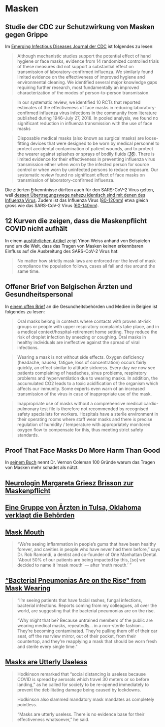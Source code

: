 # Masken

## Studie der CDC zur Schutzwirkung von Masken gegen Grippe

Im [Emerging Infectious Diseases Journal der CDC](https://wwwnc.cdc.gov/eid/article/26/5/19-0994_article) ist folgendes zu lesen:

> Although mechanistic studies support the potential effect of hand hygiene or face masks, evidence from 14 randomized controlled trials of these measures did not support a substantial effect on transmission of laboratory-confirmed influenza. We similarly found limited evidence on the effectiveness of improved hygiene and environmental cleaning. We identified several major knowledge gaps requiring further research, most fundamentally an improved characterization of the modes of person-to-person transmission.

> In our systematic review, we identified 10 RCTs that reported estimates of the effectiveness of face masks in reducing laboratory-confirmed influenza virus infections in the community from literature published during 1946–July 27, 2018. In pooled analysis, we found no significant reduction in influenza transmission with the use of face masks

> Disposable medical masks \(also known as surgical masks\) are loose-fitting devices that were designed to be worn by medical personnel to protect accidental contamination of patient wounds, and to protect the wearer against splashes or sprays of bodily fluids \([_36_](https://wwwnc.cdc.gov/eid/article/26/5/19-0994_article#r36)\). There is limited evidence for their effectiveness in preventing influenza virus transmission either when worn by the infected person for source control or when worn by uninfected persons to reduce exposure. Our systematic review found no significant effect of face masks on transmission of laboratory-confirmed influenza.

Die zitierten Erkenntnisse dürften auch für den SARS-CoV-2 Virus gelten, weil [dessen Übertragungswege nahezu identisch sind mit denen des Influenza Virus](https://www.who.int/emergencies/diseases/novel-coronavirus-2019/question-and-answers-hub/q-a-detail/q-a-similarities-and-differences-covid-19-and-influenza#). Zudem ist das Influenza Virus \([80-120nm](https://en.wikipedia.org/wiki/Influenza_A_virus#Structure_and_genetics)\) etwa gleich gross wie das SARS-CoV-2 Virus \([60-140nm](https://www.ncbi.nlm.nih.gov/books/NBK554776/#article-52171.s2)\).

## 12 Kurven die zeigen, dass die Maskenpflicht COVID nicht aufhält

In einem [ausführlichen Artikel](https://thefederalist.com/2020/10/29/these-12-graphs-show-mask-mandates-do-nothing-to-stop-covid/) zeigt Yinon Weiss anhand von Beispielen rund um die Welt, dass das Tragen von Masken keinen erkennbaren Einfluss auf die Ausbreitung des SARS-CoV-2 Virus hat:

> No matter how strictly mask laws are enforced nor the level of mask compliance the population follows, cases all fall and rise around the same time.

## Offener Brief von Belgischen Ärzten und Gesundheitspersonal

In [einem offen Brief](https://docs4opendebate.be/en/open-letter/) an die Gesundheitsbehörden und Medien in Belgien ist folgendes zu lesen:

> Oral masks belong in contexts where contacts with proven at-risk groups or people with upper respiratory complaints take place, and in a medical context/hospital-retirement home setting. They reduce the risk of droplet infection by sneezing or coughing. Oral masks in healthy individuals are ineffective against the spread of viral infections.

> Wearing a mask is not without side effects. Oxygen deficiency \(headache, nausea, fatigue, loss of concentration\) occurs fairly quickly, an effect similar to altitude sickness. Every day we now see patients complaining of headaches, sinus problems, respiratory problems and hyperventilation due to wearing masks. In addition, the accumulated CO2 leads to a toxic acidification of the organism which affects our immunity. Some experts even warn of an increased transmission of the virus in case of inappropriate use of the mask.

> Inappropriate use of masks without a comprehensive medical cardio-pulmonary test file is therefore not recommended by recognised safety specialists for workers. Hospitals have a sterile environment in their operating rooms where staff wear masks and there is precise regulation of humidity / temperature with appropriately monitored oxygen flow to compensate for this, thus meeting strict safety standards.

## Proof That Face Masks Do More Harm Than Good

In [seinem Buch](https://github.com/ohnemaske/ohnemaske/raw/master/.gitbook/assets/5212a3fd-e4f5-468d-ab9e-0d63f6689caf.pdf) nennt Dr. Vernon Coleman 100 Gründe warum das Tragen von Masken mehr schadet als nützt.

## [Neurologin Margareta Griesz Brisson zur Maskenpflicht](https://www.bitchute.com/video/ughAZr5wycHV/)

## [Eine Gruppe von Ärzten in Tulsa, Oklahoma verklagt die Behörden](https://www.youtube.com/watch?v=ZbmvCKcUNuA)

## [Mask Mouth](https://nypost.com/2020/08/05/mask-mouth-is-a-seriously-stinky-side-effect-of-wearing-masks/)

> “We’re seeing inflammation in people’s gums that have been healthy forever, and cavities in people who have never had them before,” says Dr. Rob Ramondi, a dentist and co-founder of One Manhattan Dental. “About 50% of our patients are being impacted by this, \[so\] we decided to name it ‘mask mouth’ — after ‘meth mouth.’ ”

## [“Bacterial Pneumonias Are on the Rise” from Mask Wearing](https://www.globalresearch.ca/medical-doctor-warns-bacterial-pneumonias-rise-mask-wearing/5725848)

> “I’m seeing patients that have facial rashes, fungal infections, bacterial infections. Reports coming from my colleagues, all over the world, are suggesting that the bacterial pneumonias are on the rise.
>
> “Why might that be? Because untrained members of the public are wearing medical masks, repeatedly… in a non-sterile fashion… They’re becoming contaminated. They’re pulling them off of their car seat, off the rearview mirror, out of their pocket, from their countertop, and they’re reapplying a mask that should be worn fresh and sterile every single time.”

## [Masks are Utterly Useless](https://summit.news/2020/11/18/top-pathologist-claims-coronavirus-is-the-greatest-hoax-ever-perpetrated-on-an-unsuspecting-public/)

> Hodkinson remarked that “social distancing is useless because COVID is spread by aerosols which travel 30 meters or so before landing,” as he called for society to be re-opened immediately to prevent the debilitating damage being caused by lockdowns.
>
> Hodkinson also slammed mandatory mask mandates as completely pointless.
>
> “Masks are utterly useless. There is no evidence base for their effectiveness whatsoever,” he said.

